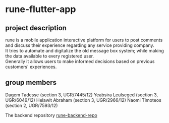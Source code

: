 # rune-flutter-app

## project description

rune is a mobile application interactive platform for users to post comments and discuss their experience regarding any service providing company.  
It tries to automate and digitalize the old message box system; while making the data available to every registered user.  
Generally it allows users to make informed decisions based on previous customers' experiences.

## group members

Dagem Tadesse (section 3, UGR/7445/12)
Yeabsira Leulseged (section 3, UGR/6049/12)
Helawit Abraham (section 3, UGR/2966/12)
Naomi Timoteos (section 2, UGR/7593/12)

The backend repository [rune-backend-repo](https://github.com/dagemtadesse/rune-backend)

